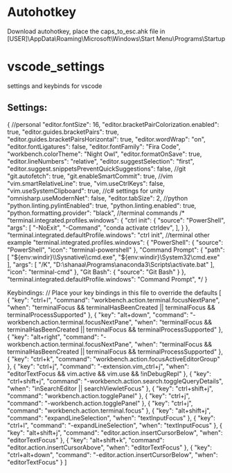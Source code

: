 # Autohotkey
Download autohotkey, place the caps_to_esc.ahk file in [USER]\AppData\Roaming\Microsoft\Windows\Start Menu\Programs\Startup

# vscode_settings
settings and keybinds for vscode
## Settings:
{
    //personal
    "editor.fontSize": 16,
    "editor.bracketPairColorization.enabled": true,
    "editor.guides.bracketPairs": true,
    "editor.guides.bracketPairsHorizontal": true,
    "editor.wordWrap": "on",
    "editor.fontLigatures": false,
    "editor.fontFamily": "Fira Code",
    "workbench.colorTheme": "Night Owl",
    "editor.formatOnSave": true,
    "editor.lineNumbers": "relative",
    "editor.suggestSelection": "first",
    "editor.suggest.snippetsPreventQuickSuggestions": false,
    //git
    "git.autofetch": true,
    "git.enableSmartCommit": true,
    //vim
    "vim.smartRelativeLine": true,
    "vim.useCtrlKeys": false,
    "vim.useSystemClipboard": true,
    //c# settings for unity
    "omnisharp.useModernNet": false,
    "editor.tabSize": 2,
    //python
    "python.linting.pylintEnabled": true,
    "python.linting.enabled": true,
    "python.formatting.provider": "black",
    //terminal commands
    /*
    "terminal.integrated.profiles.windows": {
        "ctrl init": {
            "source": "PowerShell",
            "args": [
                "-NoExit",
                "-Command",
                "conda activate ctrldev",
            ],
        }
    },
    "terminal.integrated.defaultProfile.windows": "ctrl init",
    //terminal other example
    "terminal.integrated.profiles.windows": {
        "PowerShell": {
            "source": "PowerShell",
            "icon": "terminal-powershell"
        },
        "Command Prompt": {
            "path": [
                "${env:windir}\\Sysnative\\cmd.exe",
                "${env:windir}\\System32\\cmd.exe"
            ],
            "args": [
                "/K",
                "D:\\shanaa\\Programs\\anaconda3\\Scripts\\activate.bat"
            ],
            "icon": "terminal-cmd"
        },
        "Git Bash": {
            "source": "Git Bash"
        }
    },
    "terminal.integrated.defaultProfile.windows": "Command Prompt",
    */
}

Keybindings:
// Place your key bindings in this file to override the defaults
[
  {
    "key": "ctrl+l",
    "command": "workbench.action.terminal.focusNextPane",
    "when": "terminalFocus && terminalHasBeenCreated || terminalFocus && terminalProcessSupported"
  },
  {
    "key": "alt+down",
    "command": "-workbench.action.terminal.focusNextPane",
    "when": "terminalFocus && terminalHasBeenCreated || terminalFocus && terminalProcessSupported"
  },
  {
    "key": "alt+right",
    "command": "-workbench.action.terminal.focusNextPane",
    "when": "terminalFocus && terminalHasBeenCreated || terminalFocus && terminalProcessSupported"
  },
  {
    "key": "ctrl+k",
    "command": "workbench.action.focusActiveEditorGroup"
  },
  {
    "key": "ctrl+j",
    "command": "-extension.vim_ctrl+j",
    "when": "editorTextFocus && vim.active && vim.use<C-j> && !inDebugRepl"
  },
  {
    "key": "ctrl+shift+j",
    "command": "-workbench.action.search.toggleQueryDetails",
    "when": "inSearchEditor || searchViewletFocus"
  },
  {
    "key": "ctrl+shift+j",
    "command": "workbench.action.togglePanel"
  },
  {
    "key": "ctrl+j",
    "command": "-workbench.action.togglePanel"
  },
  {
    "key": "ctrl+j",
    "command": "workbench.action.terminal.focus"
  },
  {
    "key": "alt+shift+j",
    "command": "expandLineSelection",
    "when": "textInputFocus"
  },
  {
    "key": "ctrl+l",
    "command": "-expandLineSelection",
    "when": "textInputFocus"
  },
  {
    "key": "alt+shift+j",
    "command": "editor.action.insertCursorBelow",
    "when": "editorTextFocus"
  },
  {
    "key": "alt+shift+k",
    "command": "editor.action.insertCursorAbove",
    "when": "editorTextFocus"
  },
  {
    "key": "ctrl+alt+down",
    "command": "-editor.action.insertCursorBelow",
    "when": "editorTextFocus"
  }
]


